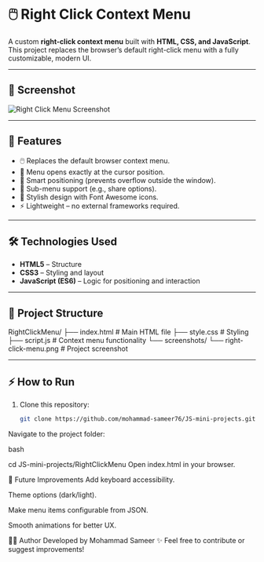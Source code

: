 # 🖱️ Right Click Context Menu

A custom **right-click context menu** built with **HTML, CSS, and JavaScript**.  
This project replaces the browser’s default right-click menu with a fully customizable, modern UI.

---

## 📸 Screenshot

![Right Click Menu Screenshot](Screenshot/right-click-menu.png)



---

## 🚀 Features

- 🖱️ Replaces the default browser context menu.  
- 📍 Menu opens exactly at the cursor position.  
- 🔄 Smart positioning (prevents overflow outside the window).  
- 📂 Sub-menu support (e.g., share options).  
- 🎨 Stylish design with Font Awesome icons.  
- ⚡ Lightweight – no external frameworks required.  

---

## 🛠️ Technologies Used

- **HTML5** – Structure  
- **CSS3** – Styling and layout  
- **JavaScript (ES6)** – Logic for positioning and interaction  

---

## 📂 Project Structure

RightClickMenu/
├── index.html # Main HTML file
├── style.css # Styling
├── script.js # Context menu functionality
└── screenshots/
└── right-click-menu.png # Project screenshot



---

## ⚡ How to Run

1. Clone this repository:
   ```bash
   git clone https://github.com/mohammad-sameer76/JS-mini-projects.git
Navigate to the project folder:

bash

cd JS-mini-projects/RightClickMenu
Open index.html in your browser.

🎯 Future Improvements
Add keyboard accessibility.

Theme options (dark/light).

Make menu items configurable from JSON.

Smooth animations for better UX.

👨‍💻 Author
Developed by Mohammad Sameer ✨
Feel free to contribute or suggest improvements!